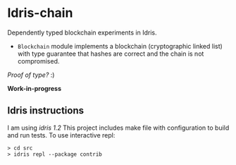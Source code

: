 # Idris-chain 
Dependently typed blockchain experiments in Idris.

 * `Blockchain` module implements a blockchain (cryptographic linked list) with
type guarantee that hashes are correct and the chain is not compromised.

_Proof of type?_ :)

__Work-in-progress__

Idris instructions
------------------
I am using _idris 1.2_
This project includes make file with configuration to build and run tests.
To use interactive repl:
```
> cd src 
> idris repl --package contrib
```
